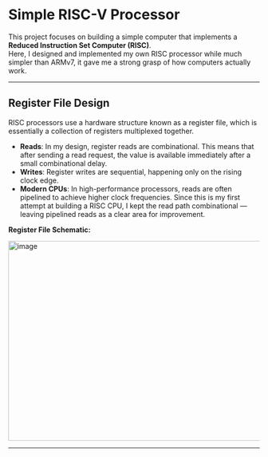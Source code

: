 # Simple RISC-V Processor

This project focuses on building a simple computer that implements a **Reduced Instruction Set Computer (RISC)**.  
Here, I designed and implemented my own RISC processor while much simpler than ARMv7, it gave me a strong grasp of how computers actually work.  

---

## Register File Design

RISC processors use a hardware structure known as a register file, which is essentially a collection of registers multiplexed together.  

- **Reads**: In my design, register reads are combinational. This means that after sending a read request, the value is available immediately after a small combinational delay.  
- **Writes**: Register writes are sequential, happening only on the rising clock edge.  
- **Modern CPUs**: In high-performance processors, reads are often pipelined to achieve higher clock frequencies. Since this is my first attempt at building a RISC CPU, I kept the read path combinational — leaving pipelined reads as a clear area for improvement.  

**Register File Schematic:**  

<img width="753" height="401" alt="image" src="https://github.com/user-attachments/assets/80537faa-48ce-4501-8d2b-95ad558568bd" />  

---

